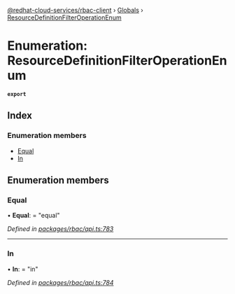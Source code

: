 [@redhat-cloud-services/rbac-client](../README.md) › [Globals](../globals.md) › [ResourceDefinitionFilterOperationEnum](resourcedefinitionfilteroperationenum.md)

# Enumeration: ResourceDefinitionFilterOperationEnum

**`export`** 

## Index

### Enumeration members

* [Equal](resourcedefinitionfilteroperationenum.md#equal)
* [In](resourcedefinitionfilteroperationenum.md#in)

## Enumeration members

###  Equal

• **Equal**: = "equal"

*Defined in [packages/rbac/api.ts:783](https://github.com/RedHatInsights/javascript-clients/blob/master/packages/rbac/api.ts#L783)*

___

###  In

• **In**: = "in"

*Defined in [packages/rbac/api.ts:784](https://github.com/RedHatInsights/javascript-clients/blob/master/packages/rbac/api.ts#L784)*
